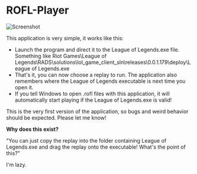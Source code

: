 # ROFL-Player

![Screenshot](http://i.imgur.com/X21uZ1J.png)


This application is very simple, it works like this:

- Launch the program and direct it to the League of Legends.exe file. Something like Riot Games\League of Legends\RADS\solutions\lol_game_client_sln\releases\0.0.1.179\deploy\League of Legends.exe
- That's it, you can now choose a replay to run. The application also remembers where the League of Legends executable is next time you open it.
- If you tell Windows to open .rofl files with this application, it will automatically start playing if the League of Legends.exe is valid!

This is the very first version of the application, so bugs and weird behavior should be expected. Please let me know!

**Why does this exist?**

"You can just copy the replay into the folder containing League of Legends.exe and drag the replay onto the executable! What's the point of this?"

I'm lazy.
